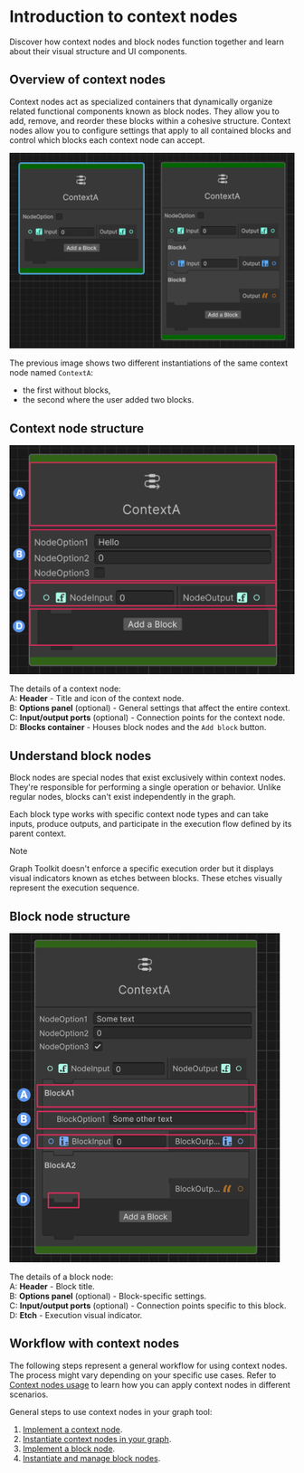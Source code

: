 # Introduction to context nodes

Discover how context nodes and block nodes function together and learn about their visual structure and UI components.

## Overview of context nodes

Context nodes act as specialized containers that dynamically organize related functional components known as block nodes.
They allow you to add, remove, and reorder these blocks within a cohesive structure.
Context nodes allow you to configure settings that apply to all contained blocks and control which blocks each context node can accept.

![Two instances of the same context node in a Graph Toolkit canvas, one with no block node and another with two block nodes](Images/context-node-presentation.png)

The previous image shows two different instantiations of the same context node named `ContextA`:

* the first without blocks,
* the second where the user added two blocks.

## Context node structure

![Context node UI sections](Images/context-node-structure.png)

The details of a context node:  
A: **Header** - Title and icon of the context node.  
B: **Options panel** (optional) - General settings that affect the entire context.  
C: **Input/output ports** (optional) - Connection points for the context node.  
D: **Blocks container** - Houses block nodes and the `Add block` button.  

## Understand block nodes

Block nodes are special nodes that exist exclusively within context nodes. They're responsible for performing a single operation or behavior. Unlike regular nodes, blocks can't exist independently in the graph.

Each block type works with specific context node types and can take inputs, produce outputs, and participate in the execution flow defined by its parent context.

> [!NOTE]
> Graph Toolkit doesn't enforce a specific execution order but it displays visual indicators known as etches between blocks. These etches visually represent the execution sequence.

## Block node structure

![Block node UI sections](Images/block-node-structure.png)

The details of a block node:  
A: **Header** - Block title.  
B: **Options panel** (optional) - Block-specific settings.  
C: **Input/output ports** (optional) - Connection points specific to this block.  
D: **Etch** - Execution visual indicator.  

## Workflow with context nodes

The following steps represent a general workflow for using context nodes. The process might vary depending on your specific use cases. Refer to [Context nodes usage](context-node-usage.md) to learn how you can apply context nodes in different scenarios.

General steps to use context nodes in your graph tool:

1. [Implement a context node](context-node-implement-context-node.md).
1. [Instantiate context nodes in your graph](context-node-instantiate-context-node.md).
1. [Implement a block node](context-node-implement-block-node.md).
1. [Instantiate and manage block nodes](context-node-instantiate-manage-block-node.md).
